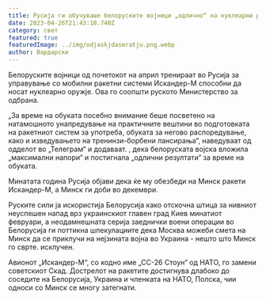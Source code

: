 ```yaml
---
title: Русија ги обучуваше белоруските војници „одлично“ на нуклеарни ракети Искандер
date: 2023-04-26T21:43:18.740Z
category: свет
featured: true
featuredImage: ../img/odjaskjdasmratju.png.webp
author: Вардарски
---
```


Белоруските војници од почетокот на април тренираат во Русија за управување со мобилни ракетни системи Искандер-М способни да носат нуклеарно оружје. Ова го соопшти руското Министерство за одбрана.

„За време на обуката посебно внимание беше посветено на натамошното унапредување на практичните вештини во подготовката на ракетниот систем за употреба, обуката за негово распоредување, како и изведувањето на тренинзи-борбени лансирања“, наведуваат од одделот во „Телеграм“ и додаваат. , дека белоруската војска вложила „максимални напори“ и постигнала „одлични резултати“ за време на обуката.

Минатата година Русија објави дека ќе му обезбеди на Минск ракети Искандер-М, а Минск ги доби во декември.

Руските сили ја искористија Белорусија како отскочна штица за нивниот неуспешен напад врз украинскиот главен град Киев минатиот февруари, а неодамнешната серија заеднички воени операции во Белорусија ги поттикна шпекулациите дека Москва можеби смета на Минск да се приклучи на нејзината војна во Украина - нешто што Минск го сврте. исклучен.

Авионот „Искандер-М“, со кодно име „СС-26 Стоун“ од НАТО, го замени советскиот Скад. Дострелот на ракетите достигнува длабоко до соседите на Белорусија, Украина и членката на НАТО, Полска, чии односи со Минск се многу затегнати.
